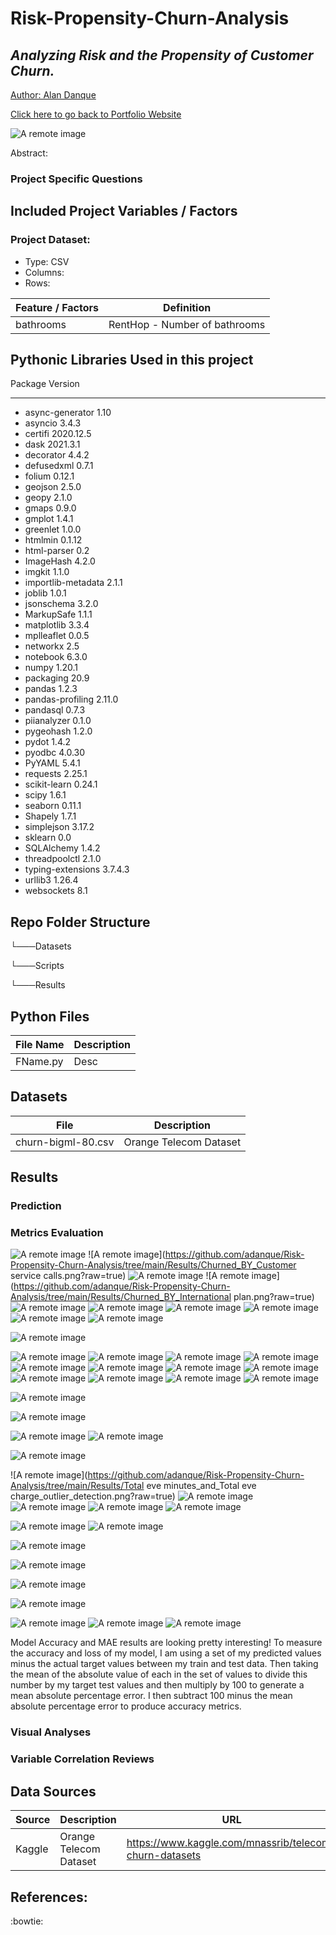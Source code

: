 # Risk-Propensity-Churn-Analysis

## _Analyzing Risk and the Propensity of Customer Churn._

<a href="https://www.linkedin.com/in/alandanque"> Author: Alan Danque </a>

<a href="https://adanque.github.io/">Click here to go back to Portfolio Website </a>

![A remote image](https://adanque.github.io/assets/img/ChurnRisk.jpg)

Abstract: 




### Project Specific Questions




## Included Project Variables / Factors 
### Project Dataset:
- Type:		CSV
- Columns: 	
- Rows:		


 | Feature / Factors | Definition | 
 | --------- | --------- | 
 | bathrooms | RentHop - Number of bathrooms | 



## Pythonic Libraries Used in this project
Package               Version
--------------------- ---------
- async-generator       1.10
- asyncio               3.4.3
- certifi               2020.12.5
- dask                  2021.3.1
- decorator             4.4.2
- defusedxml            0.7.1
- folium                0.12.1
- geojson               2.5.0
- geopy                 2.1.0
- gmaps                 0.9.0
- gmplot                1.4.1
- greenlet              1.0.0
- htmlmin               0.1.12
- html-parser           0.2
- ImageHash             4.2.0
- imgkit                1.1.0
- importlib-metadata    2.1.1
- joblib                1.0.1
- jsonschema            3.2.0
- MarkupSafe            1.1.1
- matplotlib            3.3.4
- mplleaflet            0.0.5
- networkx              2.5
- notebook              6.3.0
- numpy                 1.20.1
- packaging             20.9
- pandas                1.2.3
- pandas-profiling      2.11.0
- pandasql              0.7.3
- piianalyzer           0.1.0
- pygeohash             1.2.0
- pydot                 1.4.2
- pyodbc                4.0.30
- PyYAML                5.4.1
- requests              2.25.1
- scikit-learn          0.24.1
- scipy                 1.6.1
- seaborn               0.11.1
- Shapely               1.7.1
- simplejson            3.17.2
- sklearn               0.0
- SQLAlchemy            1.4.2
- threadpoolctl         2.1.0
- typing-extensions     3.7.4.3
- urllib3               1.26.4
- websockets            8.1

## Repo Folder Structure

└───Datasets

└───Scripts

└───Results

## Python Files 

| File Name  | Description |
| ------ | ------ |
| FName.py | Desc |

## Datasets
| File  | Description |
| ------ | ------ |
| churn-bigml-80.csv | Orange Telecom Dataset | 

## Results




### Prediction


### Metrics Evaluation

![A remote image](https://github.com/adanque/Risk-Propensity-Churn-Analysis/tree/main/Results/Churned_BY_Area_Code.png?raw=true)
![A remote image](https://github.com/adanque/Risk-Propensity-Churn-Analysis/tree/main/Results/Churned_BY_Customer service calls.png?raw=true)
![A remote image](https://github.com/adanque/Risk-Propensity-Churn-Analysis/tree/main/Results/Churned_BY_Customer_service_calls.png?raw=true)
![A remote image](https://github.com/adanque/Risk-Propensity-Churn-Analysis/tree/main/Results/Churned_BY_International plan.png?raw=true)
![A remote image](https://github.com/adanque/Risk-Propensity-Churn-Analysis/tree/main/Results/Churned_BY_International_plan.png?raw=true)
![A remote image](https://github.com/adanque/Risk-Propensity-Churn-Analysis/tree/main/Results/Churned_BY_State.png?raw=true)
![A remote image](https://github.com/adanque/Risk-Propensity-Churn-Analysis/tree/main/Results/Churned_BY_Voice_mail_plan.png?raw=true)
![A remote image](https://github.com/adanque/Risk-Propensity-Churn-Analysis/tree/main/Results/Churned_Correlation_Matrix.png?raw=true)
![A remote image](https://github.com/adanque/Risk-Propensity-Churn-Analysis/tree/main/Results/Churn_BY_State.png?raw=true)
![A remote image](https://github.com/adanque/Risk-Propensity-Churn-Analysis/tree/main/Results/Churn_Distribution.png?raw=true)

![A remote image](https://github.com/adanque/Risk-Propensity-Churn-Analysis/tree/main/Results/Churn_Matrix.png?raw=true)

![A remote image](https://github.com/adanque/Risk-Propensity-Churn-Analysis/tree/main/Results/Distribution_of_likelihood_Total_day_calls_Min_vs_Mean_vs_Max.png?raw=true)
![A remote image](https://github.com/adanque/Risk-Propensity-Churn-Analysis/tree/main/Results/Distribution_of_likelihood_Total_day_charge_Min_vs_Mean_vs_Max.png?raw=true)
![A remote image](https://github.com/adanque/Risk-Propensity-Churn-Analysis/tree/main/Results/Distribution_of_likelihood_Total_day_minutes_Min_vs_Mean_vs_Max.png?raw=true)
![A remote image](https://github.com/adanque/Risk-Propensity-Churn-Analysis/tree/main/Results/Distribution_of_likelihood_Total_eve_calls_Min_vs_Mean_vs_Max.png?raw=true)
![A remote image](https://github.com/adanque/Risk-Propensity-Churn-Analysis/tree/main/Results/Distribution_of_likelihood_Total_eve_charge_Min_vs_Mean_vs_Max.png?raw=true)
![A remote image](https://github.com/adanque/Risk-Propensity-Churn-Analysis/tree/main/Results/Distribution_of_likelihood_Total_eve_minutes_Min_vs_Mean_vs_Max.png?raw=true)
![A remote image](https://github.com/adanque/Risk-Propensity-Churn-Analysis/tree/main/Results/Distribution_of_likelihood_Total_intl_calls_Min_vs_Mean_vs_Max.png?raw=true)
![A remote image](https://github.com/adanque/Risk-Propensity-Churn-Analysis/tree/main/Results/Distribution_of_likelihood_Total_intl_charge_Min_vs_Mean_vs_Max.png?raw=true)
![A remote image](https://github.com/adanque/Risk-Propensity-Churn-Analysis/tree/main/Results/Distribution_of_likelihood_Total_intl_minutes_Min_vs_Mean_vs_Max.png?raw=true)
![A remote image](https://github.com/adanque/Risk-Propensity-Churn-Analysis/tree/main/Results/Distribution_of_likelihood_Total_night_calls_Min_vs_Mean_vs_Max.png?raw=true)
![A remote image](https://github.com/adanque/Risk-Propensity-Churn-Analysis/tree/main/Results/Distribution_of_likelihood_Total_night_charge_Min_vs_Mean_vs_Max.png?raw=true)
![A remote image](https://github.com/adanque/Risk-Propensity-Churn-Analysis/tree/main/Results/Distribution_of_likelihood_Total_night_minutes_Min_vs_Mean_vs_Max.png?raw=true)

![A remote image](https://github.com/adanque/Risk-Propensity-Churn-Analysis/tree/main/Results/Full_Churn_not_Churn_Matrix.png?raw=true)

![A remote image](https://github.com/adanque/Risk-Propensity-Churn-Analysis/tree/main/Results/No_Churn_Matrix.png?raw=true)

![A remote image](https://github.com/adanque/Risk-Propensity-Churn-Analysis/tree/main/Results/PCA_Cumulative_Explained_Variance.png?raw=true)
![A remote image](https://github.com/adanque/Risk-Propensity-Churn-Analysis/tree/main/Results/PCA_Heatmap.png?raw=true)

![A remote image](https://github.com/adanque/Risk-Propensity-Churn-Analysis/tree/main/Results/Principal_Component_Scatter_Plot.png?raw=true)


![A remote image](https://github.com/adanque/Risk-Propensity-Churn-Analysis/tree/main/Results/Total eve minutes_and_Total eve charge_outlier_detection.png?raw=true)
![A remote image](https://github.com/adanque/Risk-Propensity-Churn-Analysis/tree/main/Results/Total_day_calls_and_charge_outlier_detection.png?raw=true)
![A remote image](https://github.com/adanque/Risk-Propensity-Churn-Analysis/tree/main/Results/Total_eve_minutes_and_Total_eve_charge_outlier_detection.png?raw=true)
![A remote image](https://github.com/adanque/Risk-Propensity-Churn-Analysis/tree/main/Results/Total_intl_minutes_and_Total_intl_charge_outlier_detection.png?raw=true)
![A remote image](https://github.com/adanque/Risk-Propensity-Churn-Analysis/tree/main/Results/Total_night_minutes_and_Total_night_charge_outlier_detection.png?raw=true)

![A remote image](https://github.com/adanque/Risk-Propensity-Churn-Analysis/tree/main/Results/Confusion_Matrix.png?raw=true)
![A remote image](https://github.com/adanque/Risk-Propensity-Churn-Analysis/tree/main/Results/Final_XGBoost_Confusion_Matrix.png?raw=true)


![A remote image](https://github.com/adanque/Risk-Propensity-Churn-Analysis/tree/main/Results/SVC_Confusion_Matrix.png?raw=true)

![A remote image](https://github.com/adanque/Risk-Propensity-Churn-Analysis/tree/main/Results/XGBoost_Confusion_Matrix.png?raw=true)


![A remote image](https://github.com/adanque/Risk-Propensity-Churn-Analysis/tree/main/Results/Models_Recall_Results.png?raw=true)


![A remote image](https://github.com/adanque/Risk-Propensity-Churn-Analysis/tree/main/Results/LogisticRegression_Confusion_Matrix.png?raw=true)


![A remote image](https://github.com/adanque/Risk-Propensity-Churn-Analysis/tree/main/Results/XG_Classification_Report_Results.png?raw=true)
![A remote image](https://github.com/adanque/Risk-Propensity-Churn-Analysis/tree/main/Results/LR_Classification_Report_Results.png?raw=true)
![A remote image](https://github.com/adanque/Risk-Propensity-Churn-Analysis/tree/main/Results/SVC_Classification_Report_Results.png?raw=true)

Model Accuracy and MAE results are looking pretty interesting!
To measure the accuracy and loss of my model, I am using a set of my predicted values minus the actual target values between my train and test data. Then taking the mean of the absolute value of each in the set of values to divide this number by my target test values and then multiply by 100 to generate a mean absolute percentage error.  I then subtract 100 minus the mean absolute percentage error to produce accuracy metrics.


### Visual Analyses 



### Variable Correlation Reviews


## Data Sources
| Source  | Description | URL |
| ------ | ------ | ------ |
| Kaggle | Orange Telecom Dataset | https://www.kaggle.com/mnassrib/telecom-churn-datasets | 

## References: 




:bowtie:
